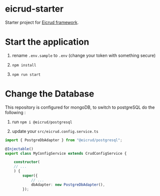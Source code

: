 # eicrud-starter
Starter project for [Eicrud framework](https://github.com/eicrud/eicrud).


# Start the application

1. rename `.env.sample` to `.env` (change your token with something secure)

2. `npm install`

3. `npm run start`

# Change the Database

This repository is configured for mongoDB, to switch to postgreSQL do the following :

1. run `npm i @eicrud/postgresql`

2. update your `src/eicrud.config.service.ts`
```typescript
import { PostgreDbAdapter } from "@eicrud/postgresql"; 

@Injectable()
export class MyConfigService extends CrudConfigService {

    constructor(
    // ...
    ) {
        super({
            // ...
            dbAdapter: new PostgreDbAdapter(),
        });
```
